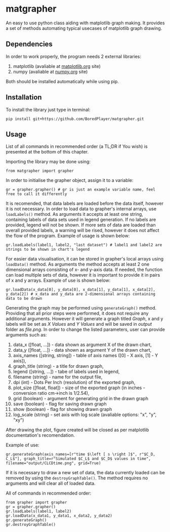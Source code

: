 # matgrapher
An easy to use python class aiding with matplotlib graph making. It provides a set of methods automating typical usecases of matplotlib graph drawing.

## Dependencies
In order to work properly, the program needs 2 external libraries:

1) matplotlib (avaliable at [matplotlib.org](https://matplotlib.org/stable/users/getting_started/index.html#installation-quick-start) site)
2) numpy (avaliable at [numpy.org](https://numpy.org/install/) site)

Both should be installed automatically while using pip.

## Installation
To install the library just type in terminal:
```
pip install git+https://github.com/BoredPlayer/matgrapher.git
```

## Usage
List of all commands in recommended order (a TL;DR if You wish) is presented at the bottom of this chapter.

Importing the library may be done using:
```
from matgrapher import grapher
```

In order to initialise the grapher object, assign it to a variable:
```
gr = grapher.grapher() # gr is just an example variable name, feel free to call it differently
```

It is recomended, that data labels are loaded before the data itself, however it is not necessary. In order to load data to grapher's internal arrays, use `loadLabels()` method. As arguments it accepts at least one string, containing labels of data sets used in legend generation. If no labels are provided, legend will not be shown. If more sets of data are loaded than overall provided labels, a warning will be rised, however it does not affect the flow of the program. Example of usage is shown below:
```
gr.loadLabels(label1, label2, "last dataset") # label1 and label2 are strings to be shown in chart's legend
```

For easier data visualisation, it can be stored in grapher's local arrays using `loadData()` method. As arguments the method accepts at least 2 one dimensional arrays consisting of x- and y-axis data. If needed, the function can load multiple sets of data, however it is important to provide it in pairs of x and y arrays. Example of use is shown below:
```
gr.loadData(x_data[0], y_data[0], x_data[1], y_data[1], x_data[2], y_data[2]) # x_data and y_data are 2-dimensional arrays containing data to be drawn
```

Generating the graph may be performed using `generateGraph()` method. Providing that all prior steps were performed, it does not require any additional arguments. However it will generate a graph titled *Graph*, x and y labels will be set as *X Values* and *Y Values* and will be saved in *output* folder as *file.png*. In order to change the listed parameters, user can provide arguments such as:
1) data_x ([float, ...]) - data shown as argument X of the drawn chart,
2) data_y ([float, ...]) - data shown as argument Y of the drawn chart,
3) axis_names ([string, string]) - table of axis names ([0] - X axis, [1] - Y axis]),
4) graph_title (string) - a title for drawn graph,
5) legend ([string, ...]) - tabe of labels used in legend,
6) filename (string) - name for the output file,
7) dpi (int) - Dots Per Inch (resolution) of the exported graph,
8) plot_size ([float, float]) - size of the exported graph (in inches - conversion ratio cm->inch is 1/2.54),
9) grid (boolean) - argument for generating grid in the drawn graph
10) save (boolean) - flag for saving drawn graph
11) show (boolean) - flag for showing drawn graph
12) log_scale (string) - set axis with log scale (avaliable options: "x", "y", "xy")

After drawing the plot, figure created will be closed as per matplotlib documentation's recomendation.

Example of use:
```
gr.generateGraph(axis_names=[r"time $\left [ s \right ]$", r"$C_D, C_L$"], graph_title=r"Simulated $C_L$ and $C_D$ values in time", filename="output/CLCDtime.png", grid=True)
```

If it is necessary to draw a new set of data, the data currently loaded can be removed by using the `destroyGraphTable()`. The method requires no arguments and will clear all of loaded data.

All of commands in recommended order:
```
from grapher import grapher
gr = grapher.grapher()
gr.loadLabels(label1, label2)
gr.loadData(x_data1, y_data1, x_data2, y_data2)
gr.generateGraph()
gr.destroyGraphTable()
```
